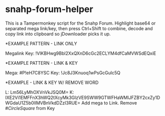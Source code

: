 # snahp-forum-helper
This is a Tampermonkey script for the Snahp Forum.  Highlight base64 or separated mega link/key, then press Ctrl+Shift to combine, decode and copy link into clipboard so jDownloader picks it up.

*EXAMPLE PATTERN - LINK ONLY

Megalink Key: !VlKBHwg9Bbl2XxQXnD6cGc2ECLYM4dfCaMVWSdEQxiE

*EXAMPLE PATTERN - LINK & KEY

Mega: #P!eH7C8YSC
Key: !Jc8J3Knuoq1wPsGcGulc5Q

*EXAMPLE - LINK & KEY W/ REMOVE WORD

L: Lm56LyMhOXVnVkJSQ0M=
K: IXE2Vi1EMFFnX3hWQ2tXcyMk3GlzVE9SWW9GTWFHaWMlJFZBY2cxZy1DWGdaU1Z5b0lIMVBnVkdDZzI3RUE=
Add mega to Link. Remove #$CircleSquare%$ from Key
